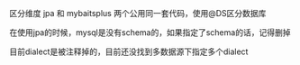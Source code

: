 区分维度 jpa 和 mybaitsplus 两个公用同一套代码，使用@DS区分数据库

在使用jpa的时候，mysql是没有schema的，如果指定了schema的话，记得删掉

目前dialect是被注释掉的，目前还没找到多数据源下指定多个dialect